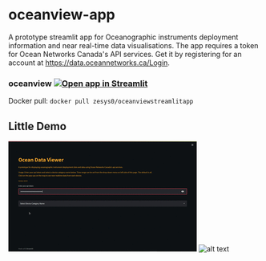 # oceanview-app
A prototype streamlit app for Oceanographic instruments deployment information and near real-time data visualisations.
The app requires a token for Ocean Networks Canada's API services. Get it by registering for an account at https://data.oceannetworks.ca/Login. 

### oceanview [![Open app in Streamlit](https://static.streamlit.io/badges/streamlit_badge_black_white.svg)](https://share.streamlit.io/ze-sys/oceanview-app/main/app.py)
Docker pull:  `docker pull zesys0/oceanviewstreamlitapp`

## Little Demo
![alt text](./assets/for_github02.gif)
![alt text](./assets/for_github01.gif)
